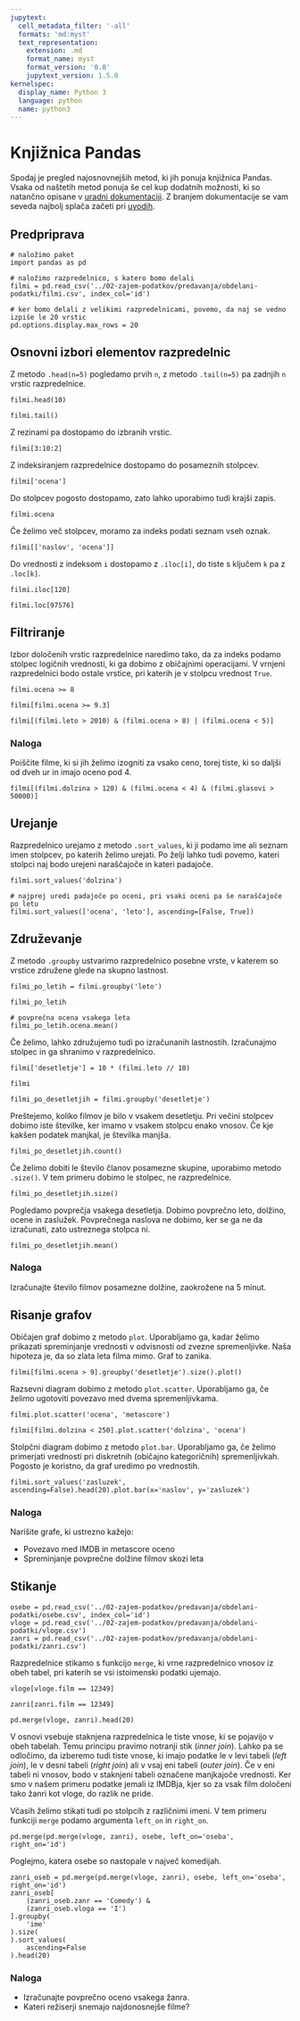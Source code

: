 ```yaml
---
jupytext:
  cell_metadata_filter: '-all'
  formats: 'md:myst'
  text_representation:
    extension: .md
    format_name: myst
    format_version: '0.8'
    jupytext_version: 1.5.0
kernelspec:
  display_name: Python 3
  language: python
  name: python3
---
```


# Knjižnica Pandas

Spodaj je pregled najosnovnejših metod, ki jih ponuja knjižnica Pandas. Vsaka od naštetih metod ponuja še cel kup dodatnih možnosti, ki so natančno opisane v [uradni dokumentaciji](http://pandas.pydata.org/pandas-docs/stable/). Z branjem dokumentacije se vam seveda najbolj splača začeti pri [uvodih](http://pandas.pydata.org/pandas-docs/stable/tutorials.html).

## Predpriprava

```{code-cell}
# naložimo paket
import pandas as pd

# naložimo razpredelnico, s katero bomo delali
filmi = pd.read_csv('../02-zajem-podatkov/predavanja/obdelani-podatki/filmi.csv', index_col='id')

# ker bomo delali z velikimi razpredelnicami, povemo, da naj se vedno izpiše le 20 vrstic
pd.options.display.max_rows = 20
```

## Osnovni izbori elementov razpredelnic

Z metodo `.head(n=5)` pogledamo prvih `n`, z metodo `.tail(n=5)` pa zadnjih `n` vrstic razpredelnice.

```{code-cell}
filmi.head(10)
```

```{code-cell}
filmi.tail()
```

Z rezinami pa dostopamo do izbranih vrstic.

```{code-cell}
filmi[3:10:2]
```

Z indeksiranjem razpredelnice dostopamo do posameznih stolpcev.

```{code-cell}
filmi['ocena']
```

Do stolpcev pogosto dostopamo, zato lahko uporabimo tudi krajši zapis.

```{code-cell}
filmi.ocena
```

Če želimo več stolpcev, moramo za indeks podati seznam vseh oznak.

```{code-cell}
filmi[['naslov', 'ocena']]
```

Do vrednosti z indeksom `i` dostopamo z `.iloc[i]`, do tiste s ključem `k` pa z `.loc[k]`.

```{code-cell}
filmi.iloc[120]
```

```{code-cell}
filmi.loc[97576]
```

## Filtriranje

Izbor določenih vrstic razpredelnice naredimo tako, da za indeks podamo stolpec logičnih vrednosti, ki ga dobimo z običajnimi operacijami. V vrnjeni razpredelnici bodo ostale vrstice, pri katerih je v stolpcu vrednost `True`.

```{code-cell}
filmi.ocena >= 8
```

```{code-cell}
filmi[filmi.ocena >= 9.3]
```

```{code-cell}
filmi[(filmi.leto > 2010) & (filmi.ocena > 8) | (filmi.ocena < 5)]
```

### Naloga

Poiščite filme, ki si jih želimo izogniti za vsako ceno, torej tiste, ki so daljši od dveh ur in imajo oceno pod 4.

```{code-cell}
filmi[(filmi.dolzina > 120) & (filmi.ocena < 4) & (filmi.glasovi > 50000)]
```

## Urejanje

Razpredelnico urejamo z metodo `.sort_values`, ki ji podamo ime ali seznam imen stolpcev, po katerih želimo urejati. Po želji lahko tudi povemo, kateri stolpci naj bodo urejeni naraščajoče in kateri padajoče.

```{code-cell}
filmi.sort_values('dolzina')
```

```{code-cell}
# najprej uredi padajoče po oceni, pri vsaki oceni pa še naraščajoče po letu
filmi.sort_values(['ocena', 'leto'], ascending=[False, True])
```

## Združevanje

Z metodo `.groupby` ustvarimo razpredelnico posebne vrste, v katerem so vrstice združene glede na skupno lastnost.

```{code-cell}
filmi_po_letih = filmi.groupby('leto')
```

```{code-cell}
filmi_po_letih
```

```{code-cell}
# povprečna ocena vsakega leta
filmi_po_letih.ocena.mean()
```

Če želimo, lahko združujemo tudi po izračunanih lastnostih. Izračunajmo stolpec in ga shranimo v razpredelnico.

```{code-cell}
filmi['desetletje'] = 10 * (filmi.leto // 10)
```

```{code-cell}
filmi
```

```{code-cell}
filmi_po_desetletjih = filmi.groupby('desetletje')
```

Preštejemo, koliko filmov je bilo v vsakem desetletju. Pri večini stolpcev dobimo iste številke, ker imamo v vsakem stolpcu enako vnosov. Če kje kakšen podatek manjkal, je številka manjša.

```{code-cell}
filmi_po_desetletjih.count()
```

Če želimo dobiti le število članov posamezne skupine, uporabimo metodo `.size()`. V tem primeru dobimo le stolpec, ne razpredelnice.

```{code-cell}
filmi_po_desetletjih.size()
```

Pogledamo povprečja vsakega desetletja. Dobimo povprečno leto, dolžino, ocene in zaslužek. Povprečnega naslova ne dobimo, ker se ga ne da izračunati, zato ustreznega stolpca ni.

```{code-cell}
filmi_po_desetletjih.mean()
```

### Naloga

Izračunajte število filmov posamezne dolžine, zaokrožene na 5 minut.

## Risanje grafov

Običajen graf dobimo z metodo `plot`. Uporabljamo ga, kadar želimo prikazati spreminjanje vrednosti v odvisnosti od zvezne spremenljivke. Naša hipoteza je, da so zlata leta filma mimo. Graf to zanika.

```{code-cell}
filmi[filmi.ocena > 9].groupby('desetletje').size().plot()
```

Razsevni diagram dobimo z metodo `plot.scatter`. Uporabljamo ga, če želimo ugotoviti povezavo med dvema spremenljivkama.

```{code-cell}
filmi.plot.scatter('ocena', 'metascore')
```

```{code-cell}
filmi[filmi.dolzina < 250].plot.scatter('dolzina', 'ocena')
```

Stolpčni diagram dobimo z metodo `plot.bar`. Uporabljamo ga, če želimo primerjati vrednosti pri diskretnih (običajno kategoričnih) spremenljivkah. Pogosto je koristno, da graf uredimo po vrednostih.

```{code-cell}
filmi.sort_values('zasluzek', ascending=False).head(20).plot.bar(x='naslov', y='zasluzek')
```

### Naloga

Narišite grafe, ki ustrezno kažejo:

- Povezavo med IMDB in metascore oceno
- Spreminjanje povprečne dolžine filmov skozi leta

## Stikanje

```{code-cell}
osebe = pd.read_csv('../02-zajem-podatkov/predavanja/obdelani-podatki/osebe.csv', index_col='id')
vloge = pd.read_csv('../02-zajem-podatkov/predavanja/obdelani-podatki/vloge.csv')
zanri = pd.read_csv('../02-zajem-podatkov/predavanja/obdelani-podatki/zanri.csv')
```

Razpredelnice stikamo s funkcijo `merge`, ki vrne razpredelnico vnosov iz obeh tabel, pri katerih se vsi istoimenski podatki ujemajo.

```{code-cell}
vloge[vloge.film == 12349]
```

```{code-cell}
zanri[zanri.film == 12349]
```

```{code-cell}
pd.merge(vloge, zanri).head(20)
```

V osnovi vsebuje staknjena razpredelnica le tiste vnose, ki se pojavijo v obeh tabelah. Temu principu pravimo notranji stik (_inner join_). Lahko pa se odločimo, da izberemo tudi tiste vnose, ki imajo podatke le v levi tabeli (_left join_), le v desni tabeli (_right join_) ali v vsaj eni tabeli (_outer join_). Če v eni tabeli ni vnosov, bodo v staknjeni tabeli označene manjkajoče vrednosti. Ker smo v našem primeru podatke jemali iz IMDBja, kjer so za vsak film določeni tako žanri kot vloge, do razlik ne pride.

Včasih želimo stikati tudi po stolpcih z različnimi imeni. V tem primeru funkciji `merge` podamo argumenta `left_on` in `right_on`.

```{code-cell}
pd.merge(pd.merge(vloge, zanri), osebe, left_on='oseba', right_on='id')
```

Poglejmo, katera osebe so nastopale v največ komedijah.

```{code-cell}
zanri_oseb = pd.merge(pd.merge(vloge, zanri), osebe, left_on='oseba', right_on='id')
zanri_oseb[
    (zanri_oseb.zanr == 'Comedy') &
    (zanri_oseb.vloga == 'I')
].groupby(
    'ime'
).size(
).sort_values(
    ascending=False
).head(20)
```

### Naloga

- Izračunajte povprečno oceno vsakega žanra.
- Kateri režiserji snemajo najdonosnejše filme?
